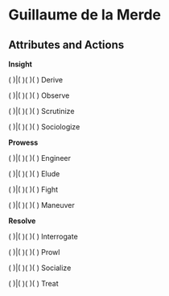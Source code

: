 # Guillaume de la Merde

## Attributes and Actions
**Insight**

( )|( )( )( ) Derive

( )|( )( )( ) Observe

( )|( )( )( ) Scrutinize

( )|( )( )( ) Sociologize

**Prowess**

( )|( )( )( ) Engineer

( )|( )( )( ) Elude

( )|( )( )( ) Fight

( )|( )( )( ) Maneuver

**Resolve**

( )|( )( )( ) Interrogate

( )|( )( )( ) Prowl

( )|( )( )( ) Socialize

( )|( )( )( ) Treat
